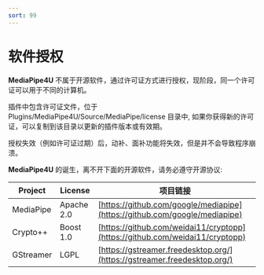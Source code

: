 ```yaml
---
sort: 99
---
```

# 软件授权

**MediaPipe4U** 不属于开源软件，通过许可证方式进行授权，现阶段，同一个许可证可以用于不同的计算机。   

插件中包含许可证文件，位于 Plugins/MediaPipe4U/Source/MediaPipe/license 目录中, 如果你获得新的许可证，可以复制到该目录以更新的插件版本或有效期。    

授权失效（例如许可证过期）后，动补、面补功能将失效，但是并不会导致程序崩溃。   

**MediaPipe4U** 的诞生，离不开下面的开源软件，请务必遵守开源协议:  

| Project | License | 项目链接 |
|---------| --------| ---------|
| MediaPipe | Apache 2.0  | [https://github.com/google/mediapipe](https://github.com/google/mediapipe) |
| Crypto++ | Boost 1.0  | [https://github.com/weidai11/cryptopp](https://github.com/weidai11/cryptopp) |
| GStreamer | LGPL  | [https://gstreamer.freedesktop.org/](https://gstreamer.freedesktop.org/) |